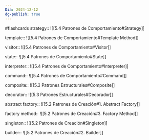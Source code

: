 ```yaml
---
Dia: 2024-12-12
dg-publish: true
---
```

#flashcards
strategy:: ![[5.4 Patrones de Comportamiento#Strategy]]
<!--SR:!2024-12-19,4,270-->

template:: ![[5.4 Patrones de Comportamiento#Template Method]]

visitor:: ![[5.4 Patrones de Comportamiento#Visitor]]

state:: ![[5.4 Patrones de Comportamiento#State]]

interpreter:: ![[5.4 Patrones de Comportamiento#Interpreter]]
<!--SR:!2024-12-18,3,250-->


command:: ![[5.4 Patrones de Comportamiento#Command]]


composite:: ![[5.3 Patrones Estructurales#Composite]]


decorator:: ![[5.3 Patrones Estructurales#Decorador]]


abstract factory:: ![[5.2 Patrones de Creación#1. Abstract Factory]]

factory method:: ![[5.2 Patrones de Creación#3. Factory Method]]
<!--SR:!2024-12-16,1,230-->

singleton:: ![[5.2 Patrones de Creación#Singleton]]
<!--SR:!2024-12-16,1,230-->


builder:: ![[5.2 Patrones de Creación#2. Builder]]
<!--SR:!2024-12-18,3,250-->